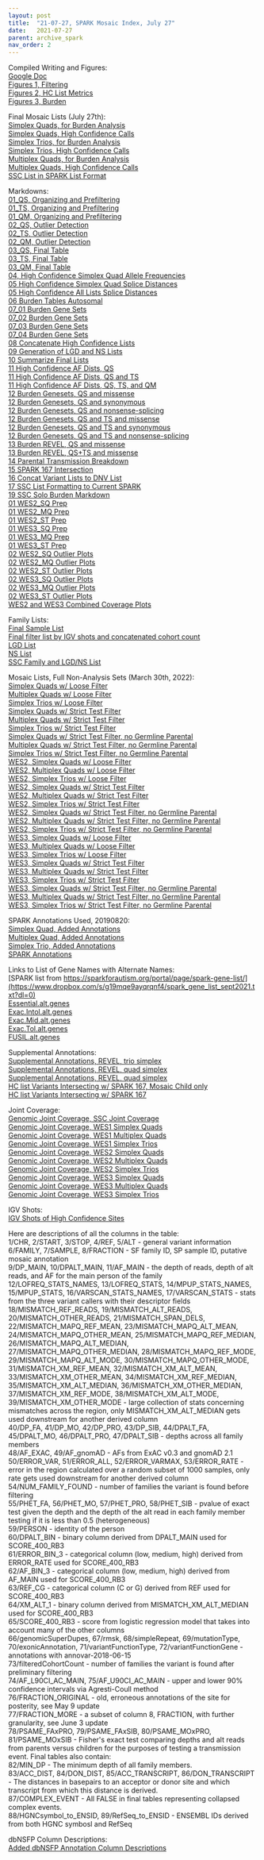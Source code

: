 ```yaml
---
layout: post
title:  "21-07-27, SPARK Mosaic Index, July 27"
date:   2021-07-27
parent: archive_spark
nav_order: 2
---
```


Compiled Writing and Figures:
<br>[Google Doc](https://docs.google.com/document/d/1q82t5ll2yVP9Fyrwq7jdnZU2bgDnZEgXCu-Tl0VnDDc/edit?usp=sharing)
<br>[Figures 1, Filtering](https://www.dropbox.com/s/0pdmukd8jp5pq7p/figures_01_filter.zip?dl=0)
<br>[Figures 2, HC List Metrics](https://www.dropbox.com/s/reg9z0jluwkvx1g/figures_02_metrics.zip?dl=0)
<br>[Figures 3, Burden](https://www.dropbox.com/s/9lpiv5djf2stod3/figures_03_burden.zip?dl=0)

Final Mosaic Lists (July 27th):
<br>[Simplex Quads, for Burden Analysis](https://www.dropbox.com/s/2v0su9gdz25yv5w/quadsimplex.burden.txt?dl=0)
<br>[Simplex Quads, High Confidence Calls](https://www.dropbox.com/s/dphpofhrh7xa84z/quadsimplex.highconfidence.txt?dl=0)
<br>[Simplex Trios, for Burden Analysis](https://www.dropbox.com/s/8rlzsphugatls37/triosimplex.burden.txt?dl=0)
<br>[Simplex Trios, High Confidence Calls](https://www.dropbox.com/s/lrdb5trc75ohgx8/triosimplex.highconfidence.txt?dl=0)
<br>[Multiplex Quads, for Burden Analysis](https://www.dropbox.com/s/luyljm77ci1hu1k/quadmultiplex.burden.txt?dl=0)
<br>[Multiplex Quads, High Confidence Calls](https://www.dropbox.com/s/cn3x5sfm30eq04a/quadmultiplex.highconfidence.txt?dl=0)
<br>[SSC List in SPARK List Format](https://www.dropbox.com/s/hkjkeqibfk2nkyw/ssc.transformed.txt?dl=0)

Markdowns:
<br>[01_QS, Organizing and Prefiltering](https://www.dropbox.com/s/o2qqos8qembl586/01_qs.organize_prefilter.html?dl=0)
<br>[01_TS, Organizing and Prefiltering](https://www.dropbox.com/s/og3913n31a8z27a/01_ts.organize_prefilter.html?dl=0)
<br>[01_QM, Organizing and Prefiltering](https://www.dropbox.com/s/jpmql5snxqr2uyv/01_qm.organize_prefilter.html?dl=0)
<br>[02_QS, Outlier Detection](https://www.dropbox.com/s/8y75fw081y8ddo5/02_qs.outlier_detection.html?dl=0)
<br>[02_TS, Outlier Detection](https://www.dropbox.com/s/62cr2hmihv0phas/02_ts.outlier_detection.html?dl=0)
<br>[02_QM, Outlier Detection](https://www.dropbox.com/s/bxvqbgd8adjlwj2/02_qm.outlier_detection.html?dl=0)
<br>[03_QS, Final Table](https://www.dropbox.com/s/vqx366c95usmanb/03_qs.final_tables.html?dl=0)
<br>[03_TS, Final Table](https://www.dropbox.com/s/06esgmqu3fux0h7/03_ts.final_tables.html?dl=0)
<br>[03_QM, Final Table](https://www.dropbox.com/s/tn6njzth0v7v11u/03_qm.final_tables.html?dl=0)
<br>[04, High Confidence Simplex Quad Allele Frequencies](https://www.dropbox.com/s/6s5dhposyznatnl/04_qs_highconf_allelefreqs_01.html?dl=0)
<br>[05 High Confidence Simplex Quad Splice Distances](https://www.dropbox.com/s/mbcztsj0j9th4yx/05_highconf_splicedist_01.html?dl=0)
<br>[05 High Confidence All Lists Splice Distances](https://www.dropbox.com/s/zzd6ikgyh4g8bzp/05_highconf_splicedist_02.html?dl=0)
<br>[06 Burden Tables Autosomal](https://www.dropbox.com/s/5l34qb95m88tuvt/06_burden_autosomal_01.html?dl=0)
<br>[07_01 Burden Gene Sets](https://www.dropbox.com/s/879g61jul2vnryi/07_burden_genesets_01.html?dl=0)
<br>[07_02 Burden Gene Sets](https://www.dropbox.com/s/zwvp4yolro6gdvp/07_burden_genesets_02.html?dl=0)
<br>[07_03 Burden Gene Sets](https://www.dropbox.com/s/a2sr4qp1pfwip3q/07_burden_genesets_03.html?dl=0)
<br>[07_04 Burden Gene Sets](https://www.dropbox.com/s/pjrsx5sgete3fzr/07_burden_genesets_04.html?dl=0)
<br>[08 Concatenate High Confidence Lists](https://www.dropbox.com/s/obkmyne6iz28frt/08_concat_lists_01.html?dl=0)
<br>[09 Generation of LGD and NS Lists](https://www.dropbox.com/s/p70jk08tzvqgb10/09_lgd_ns_lists.html?dl=0)
<br>[10 Summarize Final Lists](https://www.dropbox.com/s/hbkj3lsf8bcrj4a/10_summarize_final_lists.html?dl=0)
<br>[11 High Confidence AF Dists, QS](https://www.dropbox.com/s/arsi93z6a5eoy6b/11_hc_AF_quadsimplex.html?dl=0)
<br>[11 High Confidence AF Dists, QS and TS](https://www.dropbox.com/s/odjqybqtzlmqjgx/11_hc_AF_qs_ts.html?dl=0)
<br>[11 High Confidence AF Dists, QS, TS, and QM](https://www.dropbox.com/s/p1nkifu6mav4sw5/11_hc_AF_quads_quadm_trios.html?dl=0)
<br>[12 Burden Genesets, QS and missense](https://www.dropbox.com/s/p7xp30rzsszzd5p/12_burden_genesets_qs_missense.html?dl=0)
<br>[12 Burden Genesets, QS and synonymous](https://www.dropbox.com/s/bww75i48qwxyl7f/12_burden_genesets_qs_synonymous.html?dl=0)
<br>[12 Burden Genesets, QS and nonsense-splicing](https://www.dropbox.com/s/9sglvog8nkacxi9/12_burden_genesets_qs_nonsensesplicing.html?dl=0)
<br>[12 Burden Genesets, QS and TS and missense](https://www.dropbox.com/s/19obpuviidgkncb/12_burden_genesets_qsts_missense.html?dl=0)
<br>[12 Burden Genesets, QS and TS and synonymous](https://www.dropbox.com/s/cbg14hg27jurzjq/12_burden_genesets_qsts_synonymous.html?dl=0)
<br>[12 Burden Genesets, QS and TS and nonsense-splicing](https://www.dropbox.com/s/uxw9y1evp7qrar6/12_burden_genesets_qsts_nonsensesplicing.html?dl=0)
<br>[13 Burden REVEL, QS and missense](https://www.dropbox.com/s/ag58qxihyjcc3pk/13_burden_revel_qs_missense.html?dl=0)
<br>[13 Burden REVEL, QS+TS and missense](https://www.dropbox.com/s/ng86fbx2o4ap3sw/13_burden_revel_qsts_missense.html?dl=0)
<br>[14 Parental Transmission Breakdown](https://www.dropbox.com/s/t7suz2lrk612wvt/14_parental_transmission_01.html?dl=0)
<br>[15 SPARK 167 Intersection](https://www.dropbox.com/s/5v9xiutv72g4tj1/15_spark_167_list_01.html?dl=0)
<br>[16 Concat Variant Lists to DNV List](https://www.dropbox.com/s/v0mzdm4jevtaq4x/16_concat_lists_02.html?dl=0)
<br>[17 SSC List Formatting to Current SPARK](https://www.dropbox.com/s/j1flcekwsrp6s03/17_ssc_list.html?dl=0)
<br>[19 SSC Solo Burden Markdown](https://www.dropbox.com/s/0pv9gk7cxk24v9j/19_burden_genesets_ssc_missense.html?dl=0)
<br>[01 WES2_SQ Prep](https://www.dropbox.com/s/thbr9vgqibvbobj/01_WES2_SQ.html?dl=0)
<br>[01 WES2_MQ Prep](https://www.dropbox.com/s/we6ixqoi5iedtfn/01_WES2_MQ.html?dl=0)
<br>[01 WES2_ST Prep](https://www.dropbox.com/s/2lt3iohpemotvew/01_WES2_ST.html?dl=0)
<br>[01 WES3_SQ Prep](https://www.dropbox.com/s/cpwikcnv1hrjx34/01_WES3_SQ.html?dl=0)
<br>[01 WES3_MQ Prep](https://www.dropbox.com/s/q7eahh0vj743377/01_WES3_MQ.html?dl=0)
<br>[01 WES3_ST Prep](https://www.dropbox.com/s/j0aqujobwvemu0a/01_WES3_ST.html?dl=0)
<br>[02 WES2_SQ Outlier Plots](https://www.dropbox.com/s/5ytjk71msu8xe21/02_WES2_SQ.html?dl=0)
<br>[02 WES2_MQ Outlier Plots](https://www.dropbox.com/s/ldlqrday2v6cpq7/02_WES2_MQ.html?dl=0)
<br>[02 WES2_ST Outlier Plots](https://www.dropbox.com/s/8meafdj3kj3ec10/02_WES2_ST.html?dl=0)
<br>[02 WES3_SQ Outlier Plots](https://www.dropbox.com/s/gw650phhs3db3xx/02_WES3_SQ.html?dl=0)
<br>[02 WES3_MQ Outlier Plots](https://www.dropbox.com/s/6mfpzw4pl8996e3/02_WES3_MQ.html?dl=0)
<br>[02 WES3_ST Outlier Plots](https://www.dropbox.com/s/jeeqfj7bcdrhfxn/02_WES3_ST.html?dl=0)
<br>[WES2 and WES3 Combined Coverage Plots](https://www.dropbox.com/s/7gcqbxsjhtdy7nd/02_WES2_WES3_combined.html?dl=0)

Family Lists:
<br>[Final Sample List](https://www.dropbox.com/s/awrb72bkxcxgmix/final_sample_list.txt?dl=0)
<br>[Final filter list by IGV shots and concatenated cohort count](https://www.dropbox.com/s/lscs9dl6yudj0qn/final_filter_igv_cohort.txt?dl=0)
<br>[LGD List](https://www.dropbox.com/s/y061oxm1pw4eykx/lgd_family_list.txt?dl=0)
<br>[NS List](https://www.dropbox.com/s/a8bbg0konbpuppw/ns_family_list.txt?dl=0)
<br>[SSC Family and LGD/NS List](https://www.dropbox.com/s/naugav6a3labpab/SSC_families_lgd_ns.txt?dl=0)

Mosaic Lists, Full Non-Analysis Sets (March 30th, 2022):
<br>[Simplex Quads w/ Loose Filter](https://www.dropbox.com/s/jbimhfc6pk55797/quadsimplex_mosaics.8reads_0.001popAF_4cohort_3alt_exonic.220216.txt?dl=0)
<br>[Multiplex Quads w/ Loose Filter](https://www.dropbox.com/s/8h0054xbllpk266/quadmultiplex_mosaics.8reads_0.001popAF_4cohort_3alt_exonic.220216.txt?dl=0)
<br>[Simplex Trios w/ Loose Filter](https://www.dropbox.com/s/xjhnyvq1kjaapzf/triosimplex_mosaics.8reads_0.001popAF_4cohort_3alt_exonic.220216.txt?dl=0)
<br>[Simplex Quads w/ Strict Test Filter](https://www.dropbox.com/s/0pbv4g2a5k3ky5j/quadsimplex_mosaics.8reads_0.001popAF_4cohort_3alt_exonic.220216.testfilter.txt?dl=0)
<br>[Multiplex Quads w/ Strict Test Filter](https://www.dropbox.com/s/ev8muf74dq025ce/quadmultiplex_mosaics.8reads_0.001popAF_4cohort_3alt_exonic.220216.testfilter.txt?dl=0)
<br>[Simplex Trios w/ Strict Test Filter](https://www.dropbox.com/s/w4kekne3v7acuhx/triosimplex_mosaics.8reads_0.001popAF_4cohort_3alt_exonic.220216.testfilter.txt?dl=0)
<br>[Simplex Quads w/ Strict Test Filter, no Germline Parental](https://www.dropbox.com/s/grld1vbtpki4ccq/quadsimplex_mosaics.8reads_0.001popAF_4cohort_3alt_exonic.220216.testfilter_noGermlineParental.txt?dl=0)
<br>[Multiplex Quads w/ Strict Test Filter, no Germline Parental](https://www.dropbox.com/s/6x11s3lne639m0a/quadmultiplex_mosaics.8reads_0.001popAF_4cohort_3alt_exonic.220216.testfilter_noGermlineParental.txt?dl=0)
<br>[Simplex Trios w/ Strict Test Filter, no Germline Parental](https://www.dropbox.com/s/qc8ugca2am346xf/triosimplex_mosaics.8reads_0.001popAF_4cohort_3alt_exonic.220216.testfilter_noGermlineParental.txt?dl=0)
<br>[WES2, Simplex Quads w/ Loose Filter](https://www.dropbox.com/s/ih2gauu9cx0z8z4/WES2.SQ_mosaics.8reads_0.001popAF_4cohort_3alt_exonic.txt?dl=0)
<br>[WES2, Multiplex Quads w/ Loose Filter](https://www.dropbox.com/s/io19j9j3b7xlzgt/WES2.MQ_mosaics.8reads_0.001popAF_4cohort_3alt_exonic.txt?dl=0)
<br>[WES2, Simplex Trios w/ Loose Filter](https://www.dropbox.com/s/fvncosmegwswo36/WES2.ST_mosaics.8reads_0.001popAF_4cohort_3alt_exonic.txt?dl=0)
<br>[WES2, Simplex Quads w/ Strict Test Filter](https://www.dropbox.com/s/35fwzog99dy5s91/WES2.SQ_mosaics.8reads_0.001popAF_4cohort_3alt_exonic.testfilter.txt?dl=0)
<br>[WES2, Multiplex Quads w/ Strict Test Filter](https://www.dropbox.com/s/8ol2h29sx887w79/WES2.MQ_mosaics.8reads_0.001popAF_4cohort_3alt_exonic.testfilter.txt?dl=0)
<br>[WES2, Simplex Trios w/ Strict Test Filter](https://www.dropbox.com/s/1hfc09k0s0qm5pb/WES2.ST_mosaics.8reads_0.001popAF_4cohort_3alt_exonic.testfilter.txt?dl=0)
<br>[WES2, Simplex Quads w/ Strict Test Filter, no Germline Parental](https://www.dropbox.com/s/j3xow8h6dquigon/WES2.SQ_mosaics.8reads_0.001popAF_4cohort_3alt_exonic.testfilter_noGermlineParental.txt?dl=0)
<br>[WES2, Multiplex Quads w/ Strict Test Filter, no Germline Parental](https://www.dropbox.com/s/52v329kf70e6iq5/WES2.MQ_mosaics.8reads_0.001popAF_4cohort_3alt_exonic.testfilter_noGermlineParental.txt?dl=0)
<br>[WES2, Simplex Trios w/ Strict Test Filter, no Germline Parental](https://www.dropbox.com/s/xxjvlvcc26iphoh/WES2.ST_mosaics.8reads_0.001popAF_4cohort_3alt_exonic.testfilter_noGermlineParental.txt?dl=0)
<br>[WES3, Simplex Quads w/ Loose Filter](https://www.dropbox.com/s/03yen5se00ecwx0/WES3.SQ_mosaics.8reads_0.001popAF_4cohort_3alt_exonic.txt?dl=0)
<br>[WES3, Multiplex Quads w/ Loose Filter](https://www.dropbox.com/s/hmibhizpl9126jm/WES3.MQ_mosaics.8reads_0.001popAF_4cohort_3alt_exonic.txt?dl=0)
<br>[WES3, Simplex Trios w/ Loose Filter](https://www.dropbox.com/s/tsngioi7azyhyo1/WES3.ST_mosaics.8reads_0.001popAF_4cohort_3alt_exonic.txt?dl=0)
<br>[WES3, Simplex Quads w/ Strict Test Filter](https://www.dropbox.com/s/kc30k9ibhsvrvu2/WES3.SQ_mosaics.8reads_0.001popAF_4cohort_3alt_exonic.testfilter.txt?dl=0)
<br>[WES3, Multiplex Quads w/ Strict Test Filter](https://www.dropbox.com/s/6c6328ghlebby49/WES3.MQ_mosaics.8reads_0.001popAF_4cohort_3alt_exonic.testfilter.txt?dl=0)
<br>[WES3, Simplex Trios w/ Strict Test Filter](https://www.dropbox.com/s/dyaccssd0qx2p75/WES3.ST_mosaics.8reads_0.001popAF_4cohort_3alt_exonic.testfilter.txt?dl=0)
<br>[WES3, Simplex Quads w/ Strict Test Filter, no Germline Parental](https://www.dropbox.com/s/xq5rwlg3e9cxf7q/WES3.SQ_mosaics.8reads_0.001popAF_4cohort_3alt_exonic.testfilter_noGermlineParental.txt?dl=0)
<br>[WES3, Multiplex Quads w/ Strict Test Filter, no Germline Parental](https://www.dropbox.com/s/kjcp2vopnm7mjuv/WES3.MQ_mosaics.8reads_0.001popAF_4cohort_3alt_exonic.testfilter_noGermlineParental.txt?dl=0)
<br>[WES3, Simplex Trios w/ Strict Test Filter, no Germline Parental](https://www.dropbox.com/s/9hctuypk36x4nqy/WES3.ST_mosaics.8reads_0.001popAF_4cohort_3alt_exonic.testfilter_noGermlineParental.txt?dl=0)

SPARK Annotations Used, 20190820:
<br>[Simplex Quad, Added Annotations](https://www.dropbox.com/s/bjwj52ibth2rytw/quadsimplex.highconfidence.add_annot.txt?dl=0)
<br>[Multiplex Quad, Added Annotations](https://www.dropbox.com/s/fgr8kt3mt98juq5/quadmultiplex.highconfidence.add_annot.txt?dl=0)
<br>[Simplex Trio, Added Annotations](https://www.dropbox.com/s/ntn4cr1jmh44q70/triosimplex.highconfidence.add_annot.txt?dl=0)
<br>[SPARK Annotations](https://www.dropbox.com/s/gg5ewe0bbqhjimw/SPARK.27K.mastertable.20190820.txt?dl=0)

Links to List of Gene Names with Alternate Names:
<br>[SPARK list from https://sparkforautism.org/portal/page/spark-gene-list/](https://www.dropbox.com/s/g19mqe9ayqrqnf4/spark_gene_list_sept2021.txt?dl=0)
<br>[Essential.alt.genes](https://www.dropbox.com/s/4jcjuaz8c3dhbtf/Essential.alt.genes?dl=0)
<br>[Exac.Intol.alt.genes](https://www.dropbox.com/s/jbrpq5fb8qz16ri/Exac.Intol.alt.genes?dl=0)
<br>[Exac.Mid.alt.genes](https://www.dropbox.com/s/yjw7r0fwh3lxqil/Exac.Mid.alt.genes?dl=0)
<br>[Exac.Tol.alt.genes](https://www.dropbox.com/s/443h1423awxmxza/Exac.Tol.alt.genes?dl=0)
<br>[FUSIL.alt.genes](https://www.dropbox.com/s/qbptliwg3irwnod/FUSIL.alt.genes?dl=0)

Supplemental Annotations:
<br>[Supplemental Annotations, REVEL, trio simplex](https://www.dropbox.com/s/4aaak22tpx5r1kl/revel.triosimplex.txt?dl=0)
<br>[Supplemental Annotations, REVEL, quad simplex](https://www.dropbox.com/s/svr5kdpds11chqq/revel.quadsimplex.txt?dl=0)
<br>[Supplemental Annotations, REVEL, quad simplex](https://www.dropbox.com/s/n5ahznpustist5b/revel.quadmultiplex.txt?dl=0)
<br>[HC list Variants Intersecting w/ SPARK 167, Mosaic Child only](https://www.dropbox.com/s/ivp1z6l7hyqr4my/spark167.mosaic_child.txt?dl=0)
<br>[HC list Variants Intersecting w/ SPARK 167](https://www.dropbox.com/s/ftzjerfi7ebhw4q/spark167.txt?dl=0)

Joint Coverage:
<br>[Genomic Joint Coverage, SSC Joint Coverage](https://www.dropbox.com/s/72p5sfqhwmbiqsz/transformed.jointcov_ssc.all.txt?dl=0)
<br>[Genomic Joint Coverage, WES1 Simplex Quads](https://www.dropbox.com/s/xp96tughn8vhjzu/jointcoverage.2.simplexquads.txt?dl=0)
<br>[Genomic Joint Coverage, WES1 Multiplex Quads](https://www.dropbox.com/s/dm5ppo3fn2q0vrv/jointcoverage.2.multiplexquads.txt?dl=0)
<br>[Genomic Joint Coverage, WES1 Simplex Trios](https://www.dropbox.com/s/pfkw1v3z7rs4ugy/jointcoverage.2.simplextrios.txt?dl=0)
<br>[Genomic Joint Coverage, WES2 Simplex Quads](https://www.dropbox.com/s/2231a1bsnxekwz8/jointcov.WES2.SQ.txt?dl=0)
<br>[Genomic Joint Coverage, WES2 Multiplex Quads](https://www.dropbox.com/s/xr3d2cer91onuza/jointcov.WES2.MQ.txt?dl=0)
<br>[Genomic Joint Coverage, WES2 Simplex Trios](https://www.dropbox.com/s/ngmo9db5rwtx24u/jointcov.WES2.ST.txt?dl=0)
<br>[Genomic Joint Coverage, WES3 Simplex Quads](https://www.dropbox.com/s/7zte7fdecuq6wy2/jointcov.WES3.SQ.txt?dl=0)
<br>[Genomic Joint Coverage, WES3 Multiplex Quads](https://www.dropbox.com/s/g5dhkfkkoqi4lv5/jointcov.WES3.MQ.txt?dl=0)
<br>[Genomic Joint Coverage, WES3 Simplex Trios](https://www.dropbox.com/s/2dbh83d0v2m1sot/jointcov.WES3.ST.txt?dl=0)

IGV Shots:
<br>[IGV Shots of High Confidence Sites](https://www.dropbox.com/sh/nj8wglswrxj7lik/AADvVXrVXapW3lukFMppeuLAa?dl=0)

Here are descriptions of all the columns in the table:
<br>1/CHR, 2/START, 3/STOP, 4/REF, 5/ALT - general variant information
<br>6/FAMILY, 7/SAMPLE, 8/FRACTION - SF family ID, SP sample ID, putative mosaic annotation
<br>9/DP_MAIN, 10/DPALT_MAIN, 11/AF_MAIN - the depth of reads, depth of alt reads, and AF for the main person of the family
<br>12/LOFREQ_STATS_NAMES, 13/LOFREQ_STATS, 14/MPUP_STATS_NAMES, 15/MPUP_STATS, 16/VARSCAN_STATS_NAMES, 17/VARSCAN_STATS - stats from the three variant callers with their descriptor fields
<br>18/MISMATCH_REF_READS, 19/MISMATCH_ALT_READS, 20/MISMATCH_OTHER_READS, 21/MISMATCH_SPAN_DELS, 22/MISMATCH_MAPQ_REF_MEAN, 23/MISMATCH_MAPQ_ALT_MEAN, 24/MISMATCH_MAPQ_OTHER_MEAN, 25/MISMATCH_MAPQ_REF_MEDIAN, 26/MISMATCH_MAPQ_ALT_MEDIAN, 27/MISMATCH_MAPQ_OTHER_MEDIAN, 28/MISMATCH_MAPQ_REF_MODE, 29/MISMATCH_MAPQ_ALT_MODE, 30/MISMATCH_MAPQ_OTHER_MODE, 31/MISMATCH_XM_REF_MEAN, 32/MISMATCH_XM_ALT_MEAN, 33/MISMATCH_XM_OTHER_MEAN, 34/MISMATCH_XM_REF_MEDIAN, 35/MISMATCH_XM_ALT_MEDIAN, 36/MISMATCH_XM_OTHER_MEDIAN, 37/MISMATCH_XM_REF_MODE, 38/MISMATCH_XM_ALT_MODE, 39/MISMATCH_XM_OTHER_MODE - large collection of stats concerning mismatches across the region, only MISMATCH_XM_ALT_MEDIAN gets used downstream for another derived column
<br>40/DP_FA, 41/DP_MO, 42/DP_PRO, 43/DP_SIB, 44/DPALT_FA, 45/DPALT_MO, 46/DPALT_PRO, 47/DPALT_SIB - depths across all family members
<br>48/AF_EXAC, 49/AF_gnomAD - AFs from ExAC v0.3 and gnomAD 2.1
<br>50/ERROR_VAR, 51/ERROR_ALL, 52/ERROR_VARMAX, 53/ERROR_RATE - error in the region calculated over a random subset of 1000 samples, only rate gets used downstream for another derived column
<br>54/NUM_FAMILY_FOUND - number of families the variant is found before filtering
<br>55/PHET_FA, 56/PHET_MO, 57/PHET_PRO, 58/PHET_SIB - pvalue of exact test given the depth and the depth of the alt read in each family member testing if it is less than 0.5 (heterogeneous)
<br>59/PERSON - identity of the person
<br>60/DPALT_BIN - binary column derived from DPALT_MAIN used for SCORE_400_RB3
<br>61/ERROR_BIN_3 - categorical column (low, medium, high) derived from ERROR_RATE used for SCORE_400_RB3
<br>62/AF_BIN_3 - categorical column (low, medium, high) derived from AF_MAIN used for SCORE_400_RB3
<br>63/REF_CG - categorical column (C or G) derived from REF used for SCORE_400_RB3
<br>64/XM_ALT_1 - binary column derived from MISMATCH_XM_ALT_MEDIAN used for SCORE_400_RB3
<br>65/SCORE_400_RB3 - score from logistic regression model that takes into account many of the other columns
<br>66/genomicSuperDupes, 67/rmsk, 68/simpleRepeat, 69/mutationType, 70/exonicAnnotation, 71/variantFunctionType, 72/variantFunctionGene - annotations with annovar-2018-06-15
<br>73/filteredCohortCount - number of families the variant is found after preliminary filtering
<br>74/AF_L90CI_AC_MAIN, 75/AF_U90CI_AC_MAIN - upper and lower 90% confidence intervals via Agresti-Coull method
<br>76/FRACTION_ORIGINAL - old, erroneous annotations of the site for posterity, see May 9 update
<br>77/FRACTION_MORE - a subset of column 8, FRACTION, with further granularity, see June 3 update
<br>78/PSAME_FAxPRO, 79/PSAME_FAxSIB, 80/PSAME_MOxPRO, 81/PSAME_MOxSIB - Fisher's exact test comparing depths and alt reads from parents versus children for the purposes of testing a transmission event.
Final tables also contain:
<br>82/MIN_DP - The minimum depth of all family members.
<br>83/ACC_DIST, 84/DON_DIST, 85/ACC_TRANSCRIPT, 86/DON_TRANSCRIPT - The distances in basepairs to an acceptor or donor site and which transcript from which this distance is derived.
<br>87/COMPLEX_EVENT - All FALSE in final tables representing collapsed complex events.
<br>88/HGNCsymbol_to_ENSID, 89/RefSeq_to_ENSID - ENSEMBL IDs derived from both HGNC symbosl and RefSeq

dbNSFP Column Descriptions:
<br>[Added dbNSFP Annotation Column Descriptions](https://www.dropbox.com/s/j95lkv05al56kcp/dbNSFP_columns.txt?dl=0)